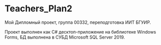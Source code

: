 # Teachers_Plan2
Мой Дипломный проект, группа 00332, переподготовка ИИТ БГУИР.

Проект выполнен как С# десктоп-приложение на библиотеке Windows Forms, 
БД выполнена в СУБД Microsoft SQL Server 2019.
